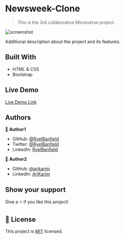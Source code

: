 # Newsweek-Clone

> This is the 3rd collaborative Microverse project.

![screenshot](./app_screenshot.png)

Additional description about the project and its features.

## Built With

- HTML & CSS
- Bootstrap

## Live Demo

[Live Demo Link](https://ryelbanfield.github.io/Newsweek-Clone/)

## Authors

👤 **Author1**

- GitHub: [@RyelBanfield](https://github.com/RyelBanfield)
- Twitter: [@RyelBanfield](https://twitter.com/RyelBanfield)
- LinkedIn: [RyelBanfield](https://www.linkedin.com/in/ryel-banfield-93a6a71b4/)

👤 **Author2**

- GitHub: [@arikarim](https://github.com/arikarim)
- LinkedIn: [AriKarim](https://www.linkedin.com/in/ari-karim-523bb81b3)

## Show your support

Give a ⭐️ if you like this project!

## 📝 License

This project is [MIT](LICENSE) licensed.
